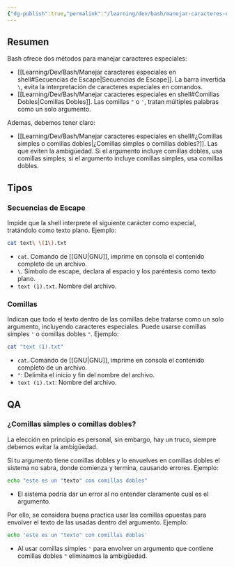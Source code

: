 ```yaml
---
{"dg-publish":true,"permalink":"/learning/dev/bash/manejar-caracteres-especiales-en-shell/","created":"2025-01-21T11:54","updated":"2025-01-21T13:00"}
---
```


## Resumen
Bash ofrece dos métodos para manejar caracteres especiales:
- [[Learning/Dev/Bash/Manejar caracteres especiales en shell#Secuencias de Escape\|Secuencias de Escape]]. La barra invertida `\`, evita la interpretación de caracteres especiales en comandos.
- [[Learning/Dev/Bash/Manejar caracteres especiales en shell#Comillas Dobles\|Comillas Dobles]]. Las comillas `"` o `'`, tratan múltiples palabras como un solo argumento.

Ademas, debemos tener claro:
- [[Learning/Dev/Bash/Manejar caracteres especiales en shell#¿Comillas simples o comillas dobles\|¿Comillas simples o comillas dobles?]]. Las que eviten la ambigüedad. Si el argumento incluye comillas dobles, usa comillas simples; si el argumento incluye comillas simples, usa comillas dobles.
## Tipos
### Secuencias de Escape
Impide que la shell interprete el siguiente carácter como especial, tratándolo como texto plano. Ejemplo:

```bash
cat text\ \(1\).txt
```
* `cat`. Comando de [[GNU\|GNU]], imprime en consola el contenido completo de un archivo. 
* `\`. Símbolo de escape, declara al espacio y los paréntesis como texto plano.
* `text (1).txt`. Nombre del archivo.

### Comillas
Indican que todo el texto dentro de las comillas debe tratarse como un solo argumento, incluyendo caracteres especiales. Puede usarse comillas simples `'` o comillas dobles `"`. Ejemplo:

```bash
cat "text (1).txt"
```
* `cat`. Comando de [[GNU\|GNU]], imprime en consola el contenido completo de un archivo. 
* `"`: Delimita el inicio y fin del nombre del archivo.
* `text (1).txt`: Nombre del archivo.

## QA
### ¿Comillas simples o comillas dobles?
La elección en principio es personal, sin embargo, hay un truco, siempre debemos evitar la ambigüedad.

Si tu argumento tiene comillas dobles y lo envuelves en comillas dobles el sistema no sabra, donde comienza y termina, causando errores. Ejemplo:
```bash
echo "este es un "texto" con comillas dobles"
```
- El sistema podría dar un error al no entender claramente cual es el argumento.

Por ello, se considera buena practica usar las comillas opuestas para envolver el texto de las usadas dentro del argumento. Ejemplo:
```bash
echo 'este es un "texto" con comillas dobles'
```
- Al usar comillas simples `'` para envolver un argumento que contiene comillas dobles `"` eliminamos la ambigüedad.